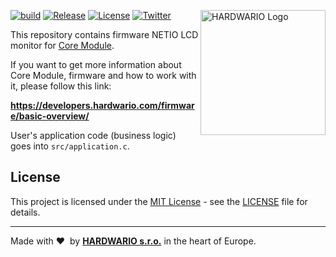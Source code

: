 <a href="https://www.hardwario.com/"><img src="https://www.hardwario.com/ci/assets/hw-logo.svg" width="200" alt="HARDWARIO Logo" align="right"></a>

[![build](https://github.com/hardwario/twr-radio-netio-lcd-monitor/actions/workflows/main.yml/badge.svg)](https://github.com/hardwario/twr-radio-netio-lcd-monitor/actions/workflows/main.yml)
[![Release](https://img.shields.io/github/release/bigclownprojects/bcf-radio-netio-lcd-monitor.svg)](https://github.com/bigclownprojects/bcf-radio-netio-lcd-monitor/releases)
[![License](https://img.shields.io/github/license/bigclownprojects/bcf-radio-netio-lcd-monitor.svg)](https://github.com/bigclownprojects/bcf-radio-netio-lcd-monitor/blob/master/LICENSE)
[![Twitter](https://img.shields.io/twitter/follow/hardwario_en.svg?style=social&label=Follow)](https://twitter.com/hardwario_en)

This repository contains firmware NETIO LCD monitor for [Core Module](https://shop.bigclown.com/core-module).

If you want to get more information about Core Module, firmware and how to work with it, please follow this link:

**https://developers.hardwario.com/firmware/basic-overview/**

User's application code (business logic) goes into `src/application.c`.

## License

This project is licensed under the [MIT License](https://opensource.org/licenses/MIT/) - see the [LICENSE](LICENSE) file for details.

---

Made with &#x2764;&nbsp; by [**HARDWARIO s.r.o.**](https://www.hardwario.com/) in the heart of Europe.
